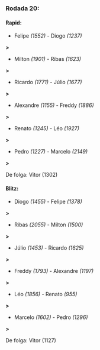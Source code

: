 ### Rodada 20:

#### Rapid:

* Felipe *(1552)*     -     Diogo *(1237)*

 **>** 
* Milton *(1901)*     -     Ribas *(1623)*

 **>** 
* Ricardo *(1771)*     -     Júlio *(1677)*

 **>** 
* Alexandre *(1155)*     -     Freddy *(1886)*

 **>** 
* Renato *(1245)*     -     Léo *(1927)*

 **>** 
* Pedro *(1227)*     -     Marcelo *(2149)*

 **>** 

De folga: Vitor (1302)

#### Blitz:

* Diogo *(1455)*     -     Felipe *(1378)*

 **>** 
* Ribas *(2055)*     -     Milton *(1500)*

 **>** 
* Júlio *(1453)*     -     Ricardo *(1625)*

 **>** 
* Freddy *(1793)*     -     Alexandre *(1197)*

 **>** 
* Léo *(1856)*     -     Renato *(955)*

 **>** 
* Marcelo *(1602)*     -     Pedro *(1296)*

 **>** 

De folga: Vitor (1127)

